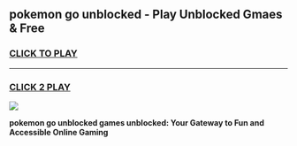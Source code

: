 
## pokemon go unblocked - Play Unblocked Gmaes & Free
<h3>
<a href="https://news.freeplayer.one?title=pokemon_go_unblocked&ref=23F">CLICK TO PLAY</a></h3>
<hr>

<h3>
<a href="https://news.freeplayer.one?title=pokemon_go_unblocked&ref=23F">CLICK 2 PLAY</a>
  
</h3>

<a href="https://news.freeplayer.one?title=pokemon_go_unblocked&ref=23F/"><img src="https://clearcache.store/games.png"></a>


**pokemon go unblocked games unblocked: Your Gateway to Fun and Accessible Online Gaming**
